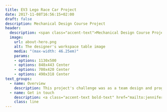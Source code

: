 ```yaml
---
title: EV3 Lego Race Car Project
date: 2017-11-08T16:56:15+02:00
draft: false
description: Mechanical Design Course Project
header:
  description: <span class="accent-text">Mechanical Design Course Project</span>
  image:
    url: about-hero.png
    alt: The designer's workspace table image
    media: "(max-width: 46.25em)"
    params:
    - options: 1130x500
    - options: 848x443 Center
    - options: 700x420 Center
    - options: 490x318 Center
text_groups:
  - name: Overview
    description: This project's challenge was as a team design and program a vehicle that can automatically start and stop at or near the reference point indicated in the diagram (below) after turning it on to follow a curvilinear path.<br><blockquote class="imgur-embed-pub" lang="en" data-id="6P93sk0"><a href="https://imgur.com/6P93sk0">View post on imgur.com</a></blockquote><script async src="//s.imgur.com/min/embed.js" charset="utf-8"></script><br>The surface of the track is plywood that is raised ½" from the floor. The track Schematic is displayed in the following figure.<br><blockquote class="imgur-embed-pub" lang="en" data-id="t53D0Wy"><a href="https://imgur.com/t53D0Wy">View post on imgur.com</a></blockquote><script async src="//s.imgur.com/min/embed.js" charset="utf-8"></script><br>Both squares are to simulate two buildings that the vehicle must avoid. The application of design concepts was kinematics, structural analysis, and vehicle dynamics.<br>This vehicle's electrical hardware was the programmable EV3 Brick, medium servo motor, and large servo motor. The EV3 Brick serves as the control center and power station for the vehicle. A medium servo was used for the steering of the car since precise steering was necessary. Large Servo was used at the gear box's power input because it generated more power than the medium servo motor. Rubber tires were used because the material deforms better compared to other materials, giving more traction. Ideally, a tire without tread provides more traction than a tire with tread, and mostly this was the most affordable option since it came with the kit.<br><br>The wheel's material was chosen to be plastic, besides being the affordable option, it was a preferred choice than using a wheel made out of metal even though it may have more structural integrity, but that would introduce more axial load.<br><br><p>The learning outcomes are from the design challenges the process of going through the stages of prototypes. The first prototype had a great turning radius but realized it would not work because of the axial loading on the center of the body, making the chassis bend due to the EV3 Brick's weight.<br><br><blockquote class="imgur-embed-pub" lang="en" data-id="wwEBXEP"><a href="https://imgur.com/wwEBXEP">View post on imgur.com</a></blockquote><script async src="//s.imgur.com/min/embed.js" charset="utf-8"></script><br> The second prototype's chassis length was increased to distribute the weight from EV3 Brick but was too long, causing a natural bend in the center of the body without any weight on it. The third prototype was a delta trike (two wheels in the back and one wheel in the front) seemed the answer for all, but the chassis was too weak to handle the turns.</p><br>For production vehicle design as a team, we decided to go back to a four-wheel vehicle and assembled a sturdier chassis – shrinking the chassis longitudinal length, stayed with a simple steering design with a pinion gear mated with a bigger gear perpendicular to each other, and using three links instead of only two links for the axles to improve the handling of the vehicle and being able to withstand the loads exerted on the chassis. The vehicle had staggered wheels where the rear wheels were bigger than the front wheels because the EV3 computer was positioned closely above the rear axle to prevent weight bias. Also, had Functionality should come before the aesthetic, or else you will not have a product.<br><br>Below is the video of the successful test.<br><br><iframe width="560" height="315" src="https://www.youtube.com/embed/E0yO_Dswoeo" frameborder="0" allow="accelerometer; autoplay; clipboard-write; encrypted-media; gyroscope; picture-in-picture" allowfullscreen></iframe> <br> The additional learning outcome is understanding power distribution. When there is not enough battery powering all the motors, it will not perform as great as the code is designed to be.</p>
  - name: Get in touch
    description: <a class="accent-text bold-text" href="mailto:jenniferchoi@protonmail.com?subject=Hello,%20Jennifer!%20Lets%20make%20something%20great%20together!">jenniferchoi@protonmail.com</a>
    class: line
---
```


